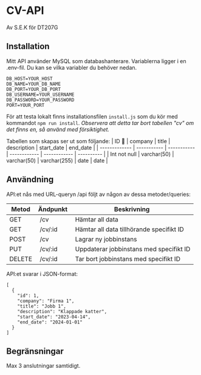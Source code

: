 # CV-API

Av S.E.K för DT207G

## Installation

Mitt API använder MySQL som databashanterare. Variablerna ligger i en .env-fil. Du kan se vilka variabler du behöver nedan.

```
DB_HOST=YOUR_HOST
DB_NAME=YOUR_DB_NAME
DB_PORT=YOUR_DB_PORT
DB_USERNAME=YOUR_USERNAME
DB_PASSWORD=YOUR_PASSWORD
PORT=YOUR_PORT
```

För att testa lokalt finns installationsfilen `install.js` som du kör med kommandot `npm run install`.
_Observera att detta tar bort tabellen "cv" om det finns en, så använd med försiktighet._

Tabellen som skapas ser ut som följande:
| ID :key: | company | title | description | start_date | end_date |
| ------------- | ----------- | ----------- | ------------ | ------------ | ---------- |
| Int not null | varchar(50) | varchar(50) | varchar(255) | date | date |

## Användning

API:et nås med URL-queryn /api följt av någon av dessa metoder/queries:

| Metod  | Ändpunkt | Beskrivning                               |
| ------ | -------- | ----------------------------------------- |
| GET    |  /cv     |  Hämtar all data                          |
| GET    |  /cv/:id |  Hämtar all data tillhörande specifikt ID |
| POST   |  /cv     |  Lagrar ny jobbinstans                    |
| PUT    |  /cv/:id |  Uppdaterar jobbinstans med specifikt ID  |
| DELETE |  /cv/:id |  Tar bort jobbinstans med specifikt ID    |

API:et svarar i JSON-format:

```
[
  {
    "id": 1,
    "company": "Firma 1",
    "title": "Jobb 1",
    "description": "Klappade katter",
    "start_date": "2023-04-14",
    "end_date": "2024-01-01"
  }
]
```

## Begränsningar

Max 3 anslutningar samtidigt.
